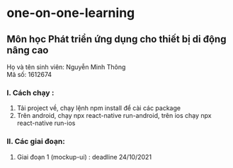 # one-on-one-learning

## Môn học Phát triển ứng dụng cho thiết bị di động nâng cao

Họ và tên sinh viên: Nguyễn Minh Thông <br/>
Mã số: 1612674

### I. Cách chạy : <br/>
  1. Tải project về, chạy lệnh npm install để cài các package
  2. Trên android, chạy npx react-native run-android, trên ios chạy npx react-native run-ios

### II. Các giai đoạn: 
  1. Giai đoạn 1 (mockup-ui) : deadline 24/10/2021